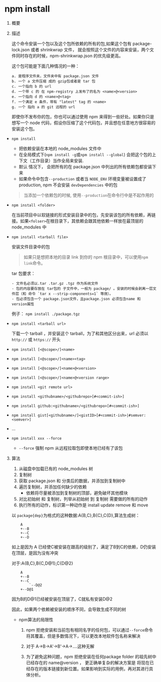 # npm install

1.  概要
2.  描述

    这个命令安装一个包以及这个包所依赖的所有的包,如果这个包有 package-lock.json 或者 shrinkwrap 文件， 就会按照这个文件的内容来安装，两个文件同时存在的时候，npm-shrinkwrap.json 的优先级更高。

    这个包可能是下面几种情况的一种：

        a. 是程序文件夹，文件夹中有 package.json 文件
        b. 一个 a 文件压缩 成的 gzip包或者是 tar 包
        c. 一个指向 b 的 url
        d. 一个带 c 的 在 npm-registry 上发布了的名为 <name>@<version>
        e. 一个指向 d 的 <name>@<tag>
        f. 一个满足 e 条件，带有 "latest" tag 的 <name>
        g. 一个 指向 a 的 git 远程的 url

    即使你不发布你的包，你也可以通过使用 npm 来得到一些好处。如果你只是想写一个 node 代码，假设你压缩了这个代码包，并且想在任意地方很容易的安装这个包。

-   `npm install`

    -   把依赖安装在本地的 node_modules 文件中
    -   在全局模式下(`npm install -g`或`npm install --global`) 会把这个包的上下文（工作目录）当作全局来安装.
    -   默认 情况下， 会把所有的在 package.json 中列出的所有依赖包都安装下来
    -   如果命令中包含`--production` 或者当 `NODE_ENV` 环境变量被设置成了 production, npm 不会安装 `devDependencies` 中的包

    > 当添加一个依赖包的时候, 使用`--production`在命令行中是不起作用的

-   `npm install <folder>`

    在当前项目中以软链接的形式安装目录中的包，先安装该包的所有依赖，再链接。如果`<folser>`在根目录下，其依赖会跟其他依赖一样放在最顶层的 node_modules 中

-   `npm install <tarball file>`

    安装文件目录中的包

    > 如果只是想把本地的目录 link 到你的 npm 根目录中，可以使用`npm link`命令。

    tar 包要求：

        - 文件名必须以.tar .tar.gz .tgz 作为系统文件
        - 包的内容要存放在 tar包的 子文件中，一般为 package/ 。安装的时候会剥离一层文件层（和 命令 `tar x --strip-components=1` 等效）。
        - 包必须包含一个 package.json文件，且package.json 必须包含name 和 version属性

    例子： `npm install ./package.tgz`

-   `npm install <tarball url>`

    下载一个 tarball ，并安装这个 tarball，为了和其他区分出来，url 必须以`http://` 或 `https://` 开头

-   `npm install [<@scope>/]<name>`

-   `npm install [<@scope>/]<name><tag>`

-   `npm install [<@scope>/]<name>@<version>`

-   `npm install [<@scope>/]<name>@<version range>`

-   `npm install <git remote url>`

-   `npm install <githubname>/<githubrepo>[#<commit-ish>]`

-   `npm install github:<githubname>/<githubrepo>[#<commit-ish>]`

-   `npm install gist[<githubname>/]<gistID>[#<commit-ish>|#semver:<semver>]`
-   ...

-   `npm install xxx --force`

    -   `--force` 强制 npm 从远程拉取包即使本地已经有了该包

3.  算法
    1. 从磁盘中加载已有的 node_modules 树
    2. 复制树
    3. 获取 package.json 和 分类后的数据，并添加到复制树中
    4. 遍历复制树，并添加任何缺少的依赖
        - 依赖将尽量被添加到复制树的顶部，避免破坏其他模块
    5. 对比初始树 和 复制树，列举从初始树 到 复制树 需要做的所有的动作
    6. 执行所有的动作，标识第一种动作是 install update remove 和 move


    以 `package{dep}`为格式的这种数据:A{B,C},B{C},C{D},算法生成树：
    ```
        A
        +--B
        +--C
        +--D
    ```
    如上是因为 A 已经使C被安装在跟高的级别了，满足了B到C的依赖，D仍安装在顶层，是因为没有冲突

    对于:A{B,C},B{C,D@1},C{D@2}
    ```
        A
        +--B
        +--C
            `--D@2
        +--D@1
    ```
    因为B的D@1已经被安装在顶层了，C就私有安装D@2

    因此，如果两个依赖被安装的顺序不同，会导致生成不同的树

    - npm算法的局限性
        1. npm 拒绝安装和当前包有相同名字的任何包，可以通过`--force`命令将其覆盖，但是多数情况下，可以更改本地软件包名称来解决

        2. 对于 A->B->A'->B'->A->....这种无解
        3. 为了避免这种问题，npm 拒绝安装在任何package folder 的祖先树中已经存在的 name@version ， 更正确单复杂的解决方案是 将现在已经存在的版本链接到新位置。如果影响到实际的用例，再对其进行具体分析。
